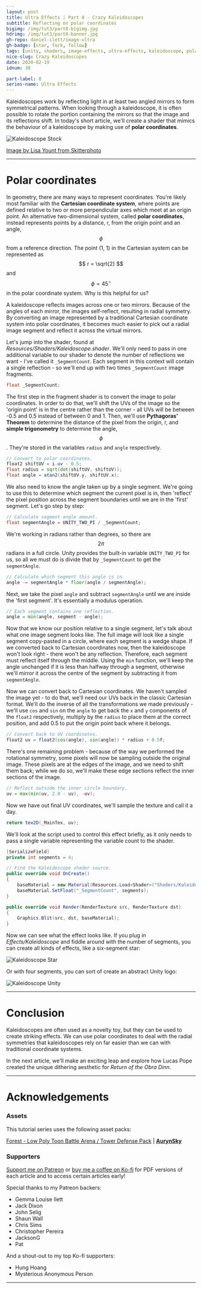 ```yaml
---
layout: post
title: Ultra Effects | Part 8 - Crazy Kaleidoscopes
subtitle: Reflecting on polar coordinates
bigimg: /img/tut3/part8-bigimg.jpg
hdrimg: /img/tut3/part8-banner.jpg
gh-repo: daniel-ilett/image-ultra
gh-badge: [star, fork, follow]
tags: [unity, shaders, image-effects, ultra-effects, kaleidoscope, polar-coords]
nice-slug: Crazy Kaleidoscopes
date: 2020-02-19
idnum: 38

part-label: 8
series-name: Ultra Effects
---
```


Kaleidoscopes work by reflecting light in at least two angled mirrors to form symmetrical patterns. When looking through a kaleidoscope, it is often possible to rotate the portion containing the mirrors so that the image and its reflections shift. In today's short article, we'll create a shader that mimics the behaviour of a kaleidoscope by making use of **polar coordinates**.

<img data-src="/img/tut3/part8-kaleidoscope-example.jpg" class="center-image lazyload" alt="Kaleidoscope Stock">

[Image by Lisa Yount from Skitterphoto](https://skitterphoto.com/photos/7494/kaleidoscope-design-95)

<hr/>

# Polar coordinates

In geometry, there are many ways to represent coordinates. You're likely most familiar with the **Cartesian coordinate system**, where points are defined relative to two or more perpendicular axes which meet at an origin point. An alternative two-dimensional system, called **polar coordinates**, instead represents points by a distance, r, from the origin point and an angle, $$ \phi $$ from a reference direction. The point (1, 1) in the Cartesian system can be represented as $$ r = \sqrt{2} $$ and $$ \phi = 45^\circ $$ in the polar coordinate system. Why is this helpful for us?

A kaleidoscope reflects images across one or two mirrors. Because of the angles of each mirror, the images self-reflect, resulting in radial symmetry. By converting an image represented by a traditional Cartesian coordinate system into polar coordinates, it becomes much easier to pick out a radial image segment and reflect it across the virtual mirrors.

Let's jump into the shader, found at *Resources/Shaders/Kaleidoscope.shader*. We'll only need to pass in one additional variable to our shader to denote the number of reflections we want - I've called it `_SegmentCount`. Each segment in this context will contain a single reflection - so we'll end up with two times `_SegmentCount` image fragments.

~~~glsl
float _SegmentCount;
~~~

The first step in the fragment shader is to convert the image to polar coordinates. In order to do that, we'll shift the UVs of the image so the 'origin point' is in the centre rather than the corner - all UVs will be between -0.5 and 0.5 instead of between 0 and 1. Then, we'll use **Pythagoras' Theorem** to determine the distance of the pixel from the origin, r, and **simple trigonometry** to determine the angle, $$ \phi $$. They're stored in the variables `radius` and `angle` respectively.

~~~glsl
// Convert to polar coordinates.
float2 shiftUV = i.uv - 0.5;
float radius = sqrt(dot(shiftUV, shiftUV));
float angle = atan2(shiftUV.y, shiftUV.x);
~~~

We also need to know the angle taken up by a single segment. We're going to use this to determine which segment the current pixel is in, then 'reflect' the pixel position across the segment boundaries until we are in the 'first' segment. Let's go step by step:

~~~glsl
// Calculate segment angle amount.
float segmentAngle = UNITY_TWO_PI / _SegmentCount;
~~~

We're working in radians rather than degrees, so there are $$ 2\pi $$ radians in a full circle. Unity provides the built-in variable `UNITY_TWO_PI` for us, so all we must do is divide that by `_SegmentCount` to get the `segmentAngle`.

~~~glsl
// Calculate which segment this angle is in.
angle -= segmentAngle * floor(angle / segmentAngle);
~~~

Next, we take the pixel `angle` and subtract `segmentAngle` until we are inside the 'first segment'. It's essentially a modulus operation.

~~~glsl
// Each segment contains one reflection.
angle = min(angle, segment - angle);
~~~

Now that we know our position relative to a single segment, let's talk about what one image segment looks like. The full image will look like a single segment copy-pasted in a circle, where each segment is a wedge shape. If we converted back to Cartesian coordinates now, then the kaleidoscope won't look right - there won't be any reflection. Therefore, each segment must reflect itself through the middle. Using the `min` function, we'll keep the angle unchanged if it is less than halfway through a segment, otherwise we'll mirror it across the centre of the segment by subtracting it from `segmentAngle`.

Now we can convert back to Cartesian coordinates. We haven't sampled the image yet - to do that, we'll need our UVs back in the classic Cartesian format. We'll do the inverse of all the transformations we made previously - we'll use `cos` and `sin` on the `angle` to get back the `x` and `y` components of the `float2` respectively, multiply by the `radius` to place them at the correct position, and add 0.5 to put the origin point back where it belongs.

~~~glsl
// Convert back to UV coordinates.
float2 uv = float2(cos(angle), sin(angle)) * radius + 0.5f;
~~~

There's one remaining problem - because of the way we performed the rotational symmetry, some pixels will now be sampling outside the original image. These pixels are at the edges of the image, and we need to shift them back; while we do so, we'll make these edge sections reflect the inner sections of the image.

~~~glsl
// Reflect outside the inner circle boundary.
uv = max(min(uv, 2.0 - uv), -uv);
~~~

Now we have out final UV coordinates, we'll sample the texture and call it a day.

~~~glsl
return tex2D(_MainTex, uv);
~~~

We'll look at the script used to control this effect briefly, as it only needs to pass a single variable representing the variable count to the shader.

~~~csharp
[SerializeField]
private int segments = 4;

// Find the Kaleidoscope shader source.
public override void OnCreate()
{
    baseMaterial = new Material(Resources.Load<Shader>("Shaders/Kaleidoscope"));
    baseMaterial.SetFloat("_SegmentCount", segments);
}

public override void Render(RenderTexture src, RenderTexture dst)
{
    Graphics.Blit(src, dst, baseMaterial);
}
~~~

Now we can see what the effect looks like. If you plug in *Effects/Kaleidoscope* and fiddle around with the number of segments, you can create all kinds of effects, like a six-segment star:

<img data-src="/img/tut3/part8-kaleidoscope-star.jpg" class="center-image lazyload" alt="Kaleidoscope Star">

Or with four segments, you can sort of create an abstract Unity logo:

<img data-src="/img/tut3/part8-kaleidoscope-unity.jpg" class="center-image lazyload" alt="Kaleidoscope Unity">

<hr/>

# Conclusion

Kaleidoscopes are often used as a novelty toy, but they can be used to create striking effects. We can use polar coordinates to deal with the radial symmetries that kaleidoscopes rely on far easier than we can with traditional coordinate systems.

In the next article, we'll make an exciting leap and explore how Lucas Pope created the unique dithering aesthetic for *Return of the Obra Dinn*.

<hr/>

# Acknowledgements

### Assets

This tutorial series uses the following asset packs:

[Forest - Low Poly Toon Battle Arena / Tower Defense Pack](https://assetstore.unity.com/packages/3d/environments/forest-low-poly-toon-battle-arena-tower-defense-pack-100080) | [**AurynSky**](https://assetstore.unity.com/publishers/17283)

### Supporters

[Support me on Patreon](https://www.patreon.com/danielilett) or [buy me a coffee on Ko-fi](https://ko-fi.com/danielilett) for PDF versions of each article and to access certain articles early!

Special thanks to my Patreon backers:

- Gemma Louise Ilett
- Jack Dixon
- John Selig
- Shaun Wall
- Chris Sims
- Christopher Pereira
- JacksonG
- Pat

And a shout-out to my top Ko-fi supporters:

- Hung Hoang
- Mysterious Anonymous Person

<hr/>
